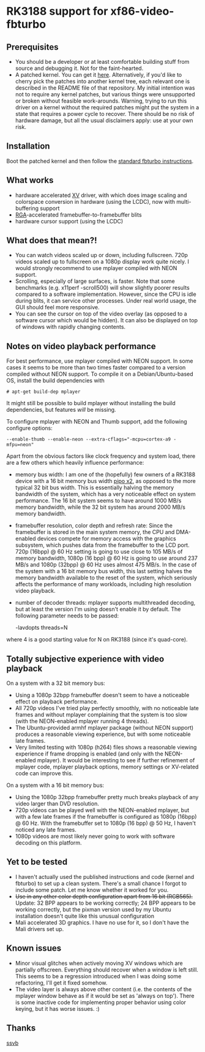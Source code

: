 RK3188 support for xf86-video-fbturbo
=====================================

Prerequisites
-------------

* You should be a developer or at least comfortable building stuff from source and debugging it. Not for the faint-hearted.
* A patched kernel. You can get it [here](https://github.com/lgeek/Linux3188). Alternatively, if you'd like to cherry pick the patches into another kernel tree, each relevant one is described in the README file of that repository. My initial intention was not to require any kernel patches, but various things were unsupported or broken without feasible work-arounds. Warning, trying to run this driver on a kernel without the required patches might put the system in a state that requires a power cycle to recover. There should be no risk of hardware damage, but all the usual disclaimers apply: use at your own risk.

Installation
------------

Boot the patched kernel and then follow the [standard fbturbo instructions](https://github.com/ssvb/xf86-video-fbturbo/wiki/Installation).

What works
----------

* hardware accelerated [XV](https://en.wikipedia.org/wiki/X_video_extension) driver, with which does image scaling and colorspace conversion in hardware (using the LCDC), now with multi-buffering support
* [RGA](http://linux-rockchip.info/mw/index.php?title=3d2dAcceleration#RGA_support)-accelerated framebuffer-to-framebuffer blits
* hardware cursor support (using the LCDC)


What does that mean?!
---------------------

* You can watch videos scaled up or down, including fullscreen. 720p videos scaled up to fullscreen on a 1080p display work quite nicely. I would strongly recommend to use mplayer compiled with NEON support.
* Scrolling, especially of large surfaces, is faster. Note that some benchmarks (e.g. x11perf -scroll500) will show slightly poorer results compared to a software implementation. However, since the CPU is idle during blits, it can service other processes. Under real world usage, the GUI should feel more responsive.
* You can see the cursor on top of the video overlay (as opposed to a software cursor which would be hidden). It can also be displayed on top of windows with rapidly changing contents.


Notes on video playback performance
-----------------------------------

For best performance, use mplayer compiled with NEON support. In some cases it seems to be more than two times faster compared to a version compiled without NEON support. To compile it on a Debian/Ubuntu-based OS, install the build dependencies with

    # apt-get build-dep mplayer

It might still be possible to build mplayer without installing the build dependencies, but features *will* be missing.

To configure mplayer with NEON and Thumb support, add the following configure options:

    --enable-thumb --enable-neon --extra-cflags="-mcpu=cortex-a9 -mfpu=neon"

Apart from the obvious factors like clock frequency and system load, there are a few others which heavily influence performance:

* memory bus width: I am one of the (hopefully) few owners of a RK3188 device with a 16 bit memory bus width [pipo x2](http://linux-rockchip.info/mw/index.php?title=PiPO_X2), as opposed to the more typical 32 bit bus width. This is essentially halving the memory bandwidth of the system, which has a very noticeable effect on system performance. The 16 bit system seems to have around 1000 MB/s memory bandwidth, while the 32 bit system has around 2000 MB/s memory bandwidth.

* framebuffer resolution, color depth and refresh rate: Since the framebuffer is stored in the main system memory, the CPU and DMA-enabled devices compete for memory access with the graphics subsystem, which pushes data from the framebuffer to the LCD port. 720p (16bpp) @ 60 Hz setting is going to use close to 105 MB/s of memory bandwidth, 1080p (16 bpp) @ 60 Hz is going to use around 237 MB/s and 1080p (32bpp) @ 60 Hz uses almost 475 MB/s. In the case of the system with a 16 bit memory bus width, this last setting halves the memory bandwidth available to the reset of the system, which seriously affects the performance of many workloads, including high resolution video playback.

* number of decoder threads: mplayer supports multithreaded decoding, but at least the version I'm using doesn't enable it by default. The following parameter needs to be passed:

    -lavdopts threads=N

where 4 is a good starting value for N on RK3188 (since it's quad-core).


Totally subjective experience with video playback
-------------------------------------------------

On a system with a 32 bit memory bus:

* Using a 1080p 32bpp framebuffer doesn't seem to have a noticeable effect on playback performance.
* All 720p videos I've tried play perfectly smoothly, with no noticeable late frames and without mplayer complaining that the system is too slow (with the NEON-enabled mplayer running 4 threads).
* The Ubuntu-provided armhf mplayer package (without NEON support) produces a reasonable viewing experience, but with some noticeable late frames.
* Very limited testing with 1080p (h264) files shows a reasonable viewing experience if frame dropping is enabled (and only with the NEON-enabled mplayer). It would be interesting to see if further refinement of mplayer code, mplayer playback options, memory settings or XV-related code can improve this.

On a system with a 16 bit memory bus:

* Using the 1080p 32bpp framebuffer pretty much breaks playback of any video larger than DVD resolution.
* 720p videos can be played well with the NEON-enabled mplayer, but with a few late frames if the framebuffer is configured as 1080p (16bpp) @ 60 Hz. With the framebuffer set to 1080p (16 bpp) @ 50 Hz, I haven't noticed any late frames.
* 1080p videos are most likely never going to work with software decoding on this platform.


Yet to be tested
----------------

* I haven't actually used the published instructions and code (kernel and fbturbo) to set up a clean system. There's a small chance I forgot to include some patch. Let me know whether it worked for you. 
* ~~Use in any other color depth configuration apart from 16 bit (RGB565).~~ Update: 32 BPP appears to be working correctly; 24 BPP appears to be working correctly, but the pixman version used by my Ubuntu installation doesn't quite like this unusual configuration
* Mali accelerated 3D graphics. I have no use for it, so I don't have the Mali drivers set up.

Known issues
------------

* Minor visual glitches when actively moving XV windows which are partially offscreen. Everything should recover when a window is left still. This seems to be a regression introduced when I was doing some refactoring, I'll get it fixed somehow.
* The video layer is always above other content (i.e. the contents of the mplayer window behave as if it would be set as 'always on top'). There is some inactive code for implementing proper behavior using color keying, but it has worse issues. :)

Thanks
------

[ssvb](https://github.com/ssvb)
